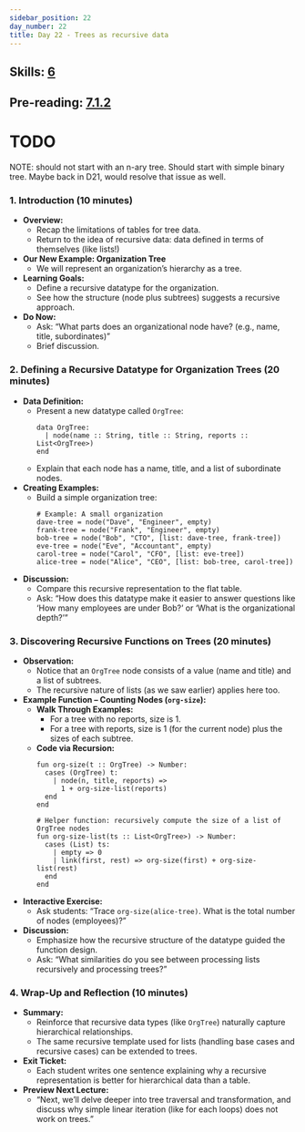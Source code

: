 ```yaml
---
sidebar_position: 22
day_number: 22
title: Day 22 - Trees as recursive data
---
```


## Skills: [6](/skills/#(6))

## Pre-reading: [7.1.2](https://dcic-world.org/2024-09-03/trees.html#(part._.Programs_to_.Process_.Ancestor_.Trees))

# TODO

NOTE: should not start with an n-ary tree. Should start with simple binary tree.
Maybe back in D21, would resolve that issue as well.

### 1. Introduction (10 minutes)
- **Overview:**
  - Recap the limitations of tables for tree data.
  - Return to the idea of recursive data: data defined in terms of themselves (like lists!)
- **Our New Example: Organization Tree**
  - We will represent an organization’s hierarchy as a tree.
- **Learning Goals:**
  - Define a recursive datatype for the organization.
  - See how the structure (node plus subtrees) suggests a recursive approach.
- **Do Now:**
  - Ask: “What parts does an organizational node have? (e.g., name, title, subordinates)”
  - Brief discussion.

### 2. Defining a Recursive Datatype for Organization Trees (20 minutes)
- **Data Definition:**
  - Present a new datatype called `OrgTree`:
    ```pyret
    data OrgTree:
      | node(name :: String, title :: String, reports :: List<OrgTree>)
    end
    ```
  - Explain that each node has a name, title, and a list of subordinate nodes.
- **Creating Examples:**
  - Build a simple organization tree:
    ```pyret
    # Example: A small organization
    dave-tree = node("Dave", "Engineer", empty)
    frank-tree = node("Frank", "Engineer", empty)
    bob-tree = node("Bob", "CTO", [list: dave-tree, frank-tree])
    eve-tree = node("Eve", "Accountant", empty)
    carol-tree = node("Carol", "CFO", [list: eve-tree])
    alice-tree = node("Alice", "CEO", [list: bob-tree, carol-tree])
    ```
- **Discussion:**
  - Compare this recursive representation to the flat table.
  - Ask: “How does this datatype make it easier to answer questions like ‘How many employees are under Bob?’ or ‘What is the organizational depth?’”

### 3. Discovering Recursive Functions on Trees (20 minutes)
- **Observation:**
  - Notice that an `OrgTree` node consists of a value (name and title) and a list of subtrees.
  - The recursive nature of lists (as we saw earlier) applies here too.
- **Example Function – Counting Nodes (`org-size`):**
  - **Walk Through Examples:**
    - For a tree with no reports, size is 1.
    - For a tree with reports, size is 1 (for the current node) plus the sizes of each subtree.
  - **Code via Recursion:**
    ```pyret
    fun org-size(t :: OrgTree) -> Number:
      cases (OrgTree) t:
        | node(n, title, reports) =>
          1 + org-size-list(reports)
      end
    end

    # Helper function: recursively compute the size of a list of OrgTree nodes
    fun org-size-list(ts :: List<OrgTree>) -> Number:
      cases (List) ts:
        | empty => 0
        | link(first, rest) => org-size(first) + org-size-list(rest)
      end
    end
    ```
- **Interactive Exercise:**
  - Ask students: “Trace `org-size(alice-tree)`. What is the total number of nodes (employees)?”
- **Discussion:**
  - Emphasize how the recursive structure of the datatype guided the function design.
  - Ask: “What similarities do you see between processing lists recursively and processing trees?”

### 4. Wrap-Up and Reflection (10 minutes)
- **Summary:**
  - Reinforce that recursive data types (like `OrgTree`) naturally capture hierarchical relationships.
  - The same recursive template used for lists (handling base cases and recursive cases) can be extended to trees.
- **Exit Ticket:**
  - Each student writes one sentence explaining why a recursive representation is better for hierarchical data than a table.
- **Preview Next Lecture:**
  - “Next, we’ll delve deeper into tree traversal and transformation, and discuss why simple linear iteration (like for each loops) does not work on trees.”


